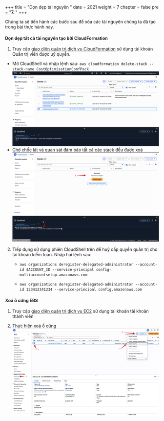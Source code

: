 +++
title = "Dọn dẹp tài nguyên  "
date = 2021
weight = 7
chapter = false
pre = "<b>7. </b>"
+++

Chúng ta sẽ tiến hành các bước sau để xóa các tài nguyên chúng ta đã tạo trong bài thực hành này.

#### Dọn dẹp tất cả tài nguyên tạo bởi CloudFormation

1. Truy cập [giao diện quản trị dịch vụ CloudFormation](https://console.aws.amazon.com/cloudformation) sử dụng tài khoản Quản trị viên được uỷ quyền.
  - Mở CloudShell và nhập lệnh sau: `aws cloudformation delete-stack --stack-name CostOptimizationConfPack`
      ![CloudFormation stack delete](/images/7.clean/001-clean.png)
  - Chờ chốc lát và quan sát đảm bảo tất cả các stack đều được xoá
      ![CloudFormation stack delete](/images/7.clean/002-clean.png)


2. Tiếp dụng sử dụng phiên CloudShell trên để huỷ cấp quyền quản trị cho tài khoản kiểm toán. Nhập hai lệnh sau:
    - `aws organizations deregister-delegated-administrator --account-id $ACCOUNT_ID --service-principal config-multiaccountsetup.amazonaws.com`

    - `aws organizations deregister-delegated-administrator --account-id 123412341234 --service-principal config.amazonaws.com`

#### Xoá ổ cứng EBS

1. Truy cập [giao diện quản trị dịch vụ EC2](https://console.aws.amazon.com/ec2) sử dụng tài khoản tài khoản thành viên

2. Thực hiện xoá ổ cứng
    ![EBS volume delete](/images/7.clean/003-clean.png)

